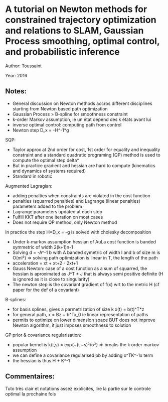 # A tutorial on Newton methods for constrained trajectory optimization and relations to SLAM, Gaussian Process smoothing, optimal control, and probabilistic inference

Author: Toussaint

Year: 2016

Notes:
---
* General discussion on Newton methods accros different disciplines starting from Newton based path optimization
* Gaussian Process > B-spline for smoothness constraint
* k-order Markov assumption, ie un état dépend des k états avant lui
* inverse optimal control: computing path from control
* Newton step D_x = -H^-1*g

SQP:
* Taylor approx at 2nd order for cost, 1st order for equality and inequality constraint and a standard quadratic programing (QP) method is used to compute the optimal step delta*
* But in practice gradient and hessian are hard to compute (kinematics and dynamics of systems required)
* Standard in robotic

Augmented Lagragian:
* adding penalties when constraints are violated in the cost function
* penalties (squarred penalties) and Lagrange (linear penalties) parameters added to the problem
* Lagrange parameters updated at each step
* Fulfill KKT after one iteration on most cases
* Does not require QP method, only Newton method

In practice the step H*D_x = -g is solved with cholesky decomposition

* Under k-markov assumption hessian of AuLa cost function is banded symmetric of width 2(k+1)n-1
* Solving d = -A^-1 b with A banded symetric of width l and b of size m is O(ml²) => solving path optimization is linear in T, the length of the path
* acceleration = xt + xt+2 - 2xt+1
* Gauss Newton: case of a cost function as a sum of squarred, the hessian is aproximated as J^T * J that is always semi positive definite (H is ignored as it is close to singularity)
* The newton step is the covariant gradient of f(x) wrt to the metric H (cf paper for the def of a covariant)

B-splines:
* for basis splines, gives a parmetrization of size k x(t) = b(t)^T*z
* for general path, x = Bz + b^Tx_0 ie linear representation of paths
* permits to optimize on lower dimension space BUT does not improve Newton algorithm, it just imposes smoothness to solution

GP prior & covariance regularisation:
* popular kernel is k(t,s) = exp{−(t −s)²/σ²} => breaks the k order markov assumption
* we can define a covariance regularised pb by adding x^TK^-1x term
* the hessian is thus H + K^-1

Commentaires:
---
Tuto très clair et notations assez explicites, lire la partie sur le controle optimal la prochaine fois

